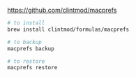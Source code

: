 https://github.com/clintmod/macprefs

```bash
# to install
brew install clintmod/formulas/macprefs

# to backup
macprefs backup

# to restore
macprefs restore
```